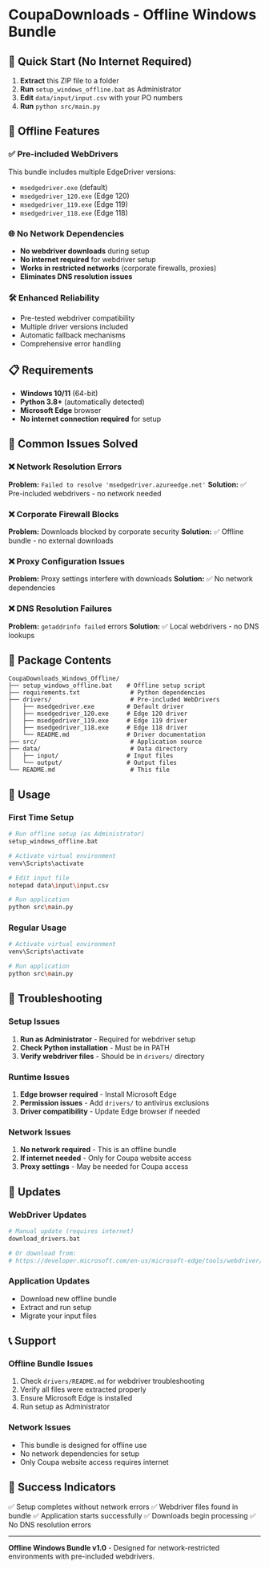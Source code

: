<!-- Moved from repository root: README_Offline.md -->
# CoupaDownloads - Offline Windows Bundle

## 🚀 Quick Start (No Internet Required)

1. **Extract** this ZIP file to a folder
2. **Run** `setup_windows_offline.bat` as Administrator
3. **Edit** `data/input/input.csv` with your PO numbers
4. **Run** `python src/main.py`

## 🎯 Offline Features

### ✅ Pre-included WebDrivers
This bundle includes multiple EdgeDriver versions:
- `msedgedriver.exe` (default)
- `msedgedriver_120.exe` (Edge 120)
- `msedgedriver_119.exe` (Edge 119)
- `msedgedriver_118.exe` (Edge 118)

### 🌐 No Network Dependencies
- **No webdriver downloads** during setup
- **No internet required** for webdriver setup
- **Works in restricted networks** (corporate firewalls, proxies)
- **Eliminates DNS resolution issues**

### 🛠️ Enhanced Reliability
- Pre-tested webdriver compatibility
- Multiple driver versions included
- Automatic fallback mechanisms
- Comprehensive error handling

## 📋 Requirements

- **Windows 10/11** (64-bit)
- **Python 3.8+** (automatically detected)
- **Microsoft Edge** browser
- **No internet connection required** for setup

## 🚨 Common Issues Solved

### ❌ Network Resolution Errors
**Problem:** `Failed to resolve 'msedgedriver.azureedge.net'`
**Solution:** ✅ Pre-included webdrivers - no network needed

### ❌ Corporate Firewall Blocks
**Problem:** Downloads blocked by corporate security
**Solution:** ✅ Offline bundle - no external downloads

### ❌ Proxy Configuration Issues
**Problem:** Proxy settings interfere with downloads
**Solution:** ✅ No network dependencies

### ❌ DNS Resolution Failures
**Problem:** `getaddrinfo failed` errors
**Solution:** ✅ Local webdrivers - no DNS lookups

## 📁 Package Contents

```
CoupaDownloads_Windows_Offline/
├── setup_windows_offline.bat    # Offline setup script
├── requirements.txt              # Python dependencies
├── drivers/                      # Pre-included WebDrivers
│   ├── msedgedriver.exe         # Default driver
│   ├── msedgedriver_120.exe     # Edge 120 driver
│   ├── msedgedriver_119.exe     # Edge 119 driver
│   ├── msedgedriver_118.exe     # Edge 118 driver
│   └── README.md                # Driver documentation
├── src/                          # Application source
├── data/                         # Data directory
│   ├── input/                   # Input files
│   └── output/                  # Output files
└── README.md                     # This file
```

## 🎯 Usage

### First Time Setup
```bash
# Run offline setup (as Administrator)
setup_windows_offline.bat

# Activate virtual environment
venv\Scripts\activate

# Edit input file
notepad data\input\input.csv

# Run application
python src\main.py
```

### Regular Usage
```bash
# Activate virtual environment
venv\Scripts\activate

# Run application
python src\main.py
```

## 🔧 Troubleshooting

### Setup Issues
1. **Run as Administrator** - Required for webdriver setup
2. **Check Python installation** - Must be in PATH
3. **Verify webdriver files** - Should be in `drivers/` directory

### Runtime Issues
1. **Edge browser required** - Install Microsoft Edge
2. **Permission issues** - Add `drivers/` to antivirus exclusions
3. **Driver compatibility** - Update Edge browser if needed

### Network Issues
1. **No network required** - This is an offline bundle
2. **If internet needed** - Only for Coupa website access
3. **Proxy settings** - May be needed for Coupa access

## 🔄 Updates

### WebDriver Updates
```bash
# Manual update (requires internet)
download_drivers.bat

# Or download from:
# https://developer.microsoft.com/en-us/microsoft-edge/tools/webdriver/
```

### Application Updates
- Download new offline bundle
- Extract and run setup
- Migrate your input files

## 📞 Support

### Offline Bundle Issues
1. Check `drivers/README.md` for webdriver troubleshooting
2. Verify all files were extracted properly
3. Ensure Microsoft Edge is installed
4. Run setup as Administrator

### Network Issues
- This bundle is designed for offline use
- No network dependencies for setup
- Only Coupa website access requires internet

## 🎉 Success Indicators

✅ Setup completes without network errors
✅ Webdriver files found in bundle
✅ Application starts successfully
✅ Downloads begin processing
✅ No DNS resolution errors

---

**Offline Windows Bundle v1.0** - Designed for network-restricted environments with pre-included webdrivers.
